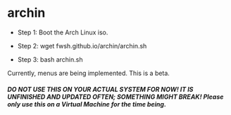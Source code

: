 # archin

- Step 1: Boot the Arch Linux iso.

- Step 2: wget fwsh.github.io/archin/archin.sh

- Step 3: bash archin.sh


Currently, menus are being implemented. This is a beta.

##### DO NOT USE THIS ON YOUR ACTUAL SYSTEM FOR NOW! IT IS UNFINISHED AND UPDATED OFTEN; SOMETHING MIGHT BREAK! Please only use this on a Virtual Machine for the time being.
